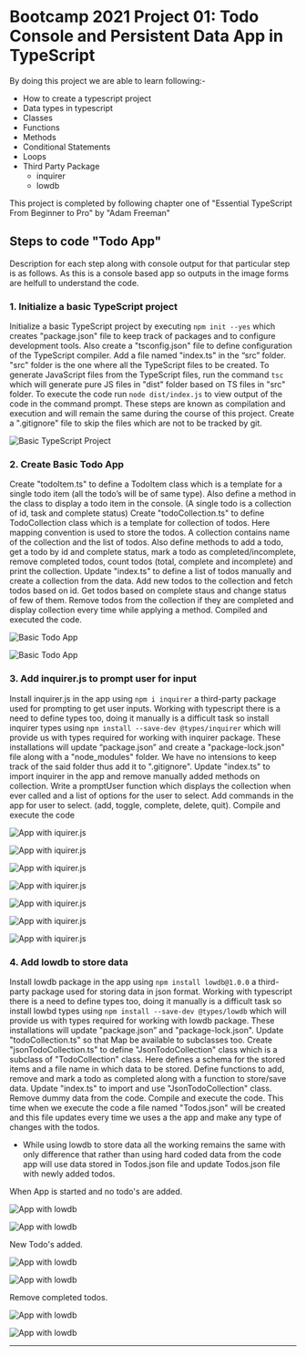 # Bootcamp 2021 Project 01: Todo Console and Persistent Data App in TypeScript

By doing this project we are able to learn following:-

- How to create a typescript project
- Data types in typescript
- Classes
- Functions
- Methods
- Conditional Statements
- Loops
- Third Party Package
  - inquirer
  - lowdb

This project is completed by following chapter one of "Essential TypeScript From Beginner to Pro" by "Adam Freeman"

## Steps to code "Todo App"

Description for each step along with console output for that particular step is as follows. As this is a console based app so outputs in the image forms are helfull to understand the code.

### 1. Initialize a basic TypeScript project

Initialize a basic TypeScript project by executing `npm init --yes` which creates "package.json" file to keep track of packages and to configure development tools. Also create a "tsconfig.json" file to define configuration of the TypeScript compiler. Add a file named "index.ts" in the “src” folder. "src" folder is the one where all the TypeScript files to be created. To generate JavaScript files from the TypeScript files, run the command `tsc` which will generate pure JS files in "dist" folder based on TS files in "src" folder. To execute the code run `node dist/index.js` to view output of the code in the command prompt. These steps are known as compilation and execution and will remain the same during the course of this project. Create a ".gitignore" file to skip the files which are not to be tracked by git.

![Basic TypeScript Project](./outputs/Step01.PNG)

### 2. Create Basic Todo App

Create "todoItem.ts" to define a TodoItem class which is a template for a single todo item (all the todo’s will be of same type). Also define a method in the class to display a todo item in the console. (A single todo is a collection of id, task and complete status) Create "todoCollection.ts" to define TodoCollection class which is a template for collection of todos. Here mapping convention is used to store the todos. A collection contains name of the collection and the list of todos. Also define methods to add a todo, get a todo by id and complete status, mark a todo as completed/incomplete, remove completed todos, count todos (total, complete and incomplete) and print the collection. Update "index.ts" to define a list of todos manually and create a collection from the data. Add new todos to the collection and fetch todos based on id. Get todos based on complete staus and change status of few of them. Remove todos from the collection if they are completed and display collection every time while applying a method. Compiled and executed the code.

![Basic Todo App](./outputs/step02-1.PNG)

![Basic Todo App](./outputs/Step02-2.PNG)

### 3. Add inquirer.js to prompt user for input

Install inquirer.js in the app using `npm i inquirer` a third-party package used for prompting to get user inputs. Working with typescript there is a need to define types too, doing it manually is a difficult task so install inquirer types using `npm install --save-dev @types/inquirer` which will provide us with types required for working with inquirer package. These installations will update “package.json” and create a "package-lock.json" file along with a "node_modules" folder. We have no intensions to keep track of the said folder thus add it to ".gitignore". Update "index.ts" to import inquirer in the app and remove manually added methods on collection. Write a promptUser function which displays the collection when ever called and a list of options for the user to select. Add commands in the app for user to select. (add, toggle, complete, delete, quit). Compile and execute the code

![App with iquirer.js](./outputs/Step03-1.PNG)

![App with iquirer.js](./outputs/Step03-2.PNG)

![App with iquirer.js](./outputs/Step03-3.PNG)

![App with iquirer.js](./outputs/Step03-4.PNG)

![App with iquirer.js](./outputs/Step03-5.PNG)

![App with iquirer.js](./outputs/Step03-6.PNG)

![App with iquirer.js](./outputs/Step03-7.PNG)

### 4. Add lowdb to store data

Install lowdb package in the app using `npm install lowdb@1.0.0` a third-party package used for storing data in json format. Working with typescript there is a need to define types too, doing it manually is a difficult task so install lowbd types using `npm install --save-dev @types/lowdb` which will provide us with types required for working with lowdb package. These installations will update "package.json” and "package-lock.json". Update "todoCollection.ts" so that Map be available to subclasses too. Create "jsonTodoCollection.ts" to define "JsonTodoCollection" class which is a subclass of "TodoCollection" class. Here defines a schema for the stored items and a file name in which data to be stored. Define functions to add, remove and mark a todo as completed along with a function to store/save data. Update "index.ts" to import and use "JsonTodoCollection" class. Remove dummy data from the code. Compile and execute the code. This time when we execute the code a file named "Todos.json" will be created and this file updates every time we uses a the app and make any type of changes with the todos.

- While using lowdb to store data all the working remains the same with only difference that rather than using hard coded data from the code app will use data stored in Todos.json file and update Todos.json file with newly added todos.

When App is started and no todo's are added.

![App with lowdb](./outputs/Step04-1.PNG)

![App with lowdb](./outputs/Step04-2.PNG)

New Todo's added.

![App with lowdb](./outputs/Step04-3.PNG)

![App with lowdb](./outputs/Step04-4.PNG)

Remove completed todos.

![App with lowdb](./outputs/Step04-5.PNG)

![App with lowdb](./outputs/Step04-6.PNG)

---
